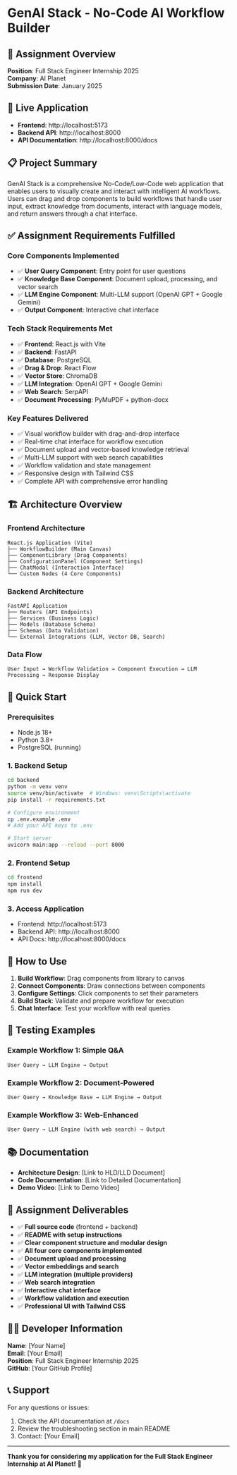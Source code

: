 # GenAI Stack - No-Code AI Workflow Builder

## 🎯 Assignment Overview
**Position**: Full Stack Engineer Internship 2025  
**Company**: AI Planet  
**Submission Date**: January 2025

## 🚀 Live Application
- **Frontend**: http://localhost:5173
- **Backend API**: http://localhost:8000
- **API Documentation**: http://localhost:8000/docs

## 📋 Project Summary
GenAI Stack is a comprehensive No-Code/Low-Code web application that enables users to visually create and interact with intelligent AI workflows. Users can drag and drop components to build workflows that handle user input, extract knowledge from documents, interact with language models, and return answers through a chat interface.

## ✅ Assignment Requirements Fulfilled

### Core Components Implemented
- ✅ **User Query Component**: Entry point for user questions
- ✅ **Knowledge Base Component**: Document upload, processing, and vector search
- ✅ **LLM Engine Component**: Multi-LLM support (OpenAI GPT + Google Gemini)
- ✅ **Output Component**: Interactive chat interface

### Tech Stack Requirements Met
- ✅ **Frontend**: React.js with Vite
- ✅ **Backend**: FastAPI
- ✅ **Database**: PostgreSQL
- ✅ **Drag & Drop**: React Flow
- ✅ **Vector Store**: ChromaDB
- ✅ **LLM Integration**: OpenAI GPT + Google Gemini
- ✅ **Web Search**: SerpAPI
- ✅ **Document Processing**: PyMuPDF + python-docx

### Key Features Delivered
- ✅ Visual workflow builder with drag-and-drop interface
- ✅ Real-time chat interface for workflow execution
- ✅ Document upload and vector-based knowledge retrieval
- ✅ Multi-LLM support with web search capabilities
- ✅ Workflow validation and state management
- ✅ Responsive design with Tailwind CSS
- ✅ Complete API with comprehensive error handling

## 🏗 Architecture Overview

### Frontend Architecture
```
React.js Application (Vite)
├── WorkflowBuilder (Main Canvas)
├── ComponentLibrary (Drag Components)
├── ConfigurationPanel (Component Settings)
├── ChatModal (Interaction Interface)
└── Custom Nodes (4 Core Components)
```

### Backend Architecture
```
FastAPI Application
├── Routers (API Endpoints)
├── Services (Business Logic)
├── Models (Database Schema)
├── Schemas (Data Validation)
└── External Integrations (LLM, Vector DB, Search)
```

### Data Flow
```
User Input → Workflow Validation → Component Execution → LLM Processing → Response Display
```

## 🚦 Quick Start

### Prerequisites
- Node.js 18+
- Python 3.8+
- PostgreSQL (running)

### 1. Backend Setup
```bash
cd backend
python -m venv venv
source venv/bin/activate  # Windows: venv\Scripts\activate
pip install -r requirements.txt

# Configure environment
cp .env.example .env
# Add your API keys to .env

# Start server
uvicorn main:app --reload --port 8000
```

### 2. Frontend Setup
```bash
cd frontend
npm install
npm run dev
```

### 3. Access Application
- Frontend: http://localhost:5173
- Backend API: http://localhost:8000
- API Docs: http://localhost:8000/docs

## 📱 How to Use

1. **Build Workflow**: Drag components from library to canvas
2. **Connect Components**: Draw connections between components
3. **Configure Settings**: Click components to set their parameters
4. **Build Stack**: Validate and prepare workflow for execution
5. **Chat Interface**: Test your workflow with real queries

## 🧪 Testing Examples

### Example Workflow 1: Simple Q&A
```
User Query → LLM Engine → Output
```

### Example Workflow 2: Document-Powered
```
User Query → Knowledge Base → LLM Engine → Output
```

### Example Workflow 3: Web-Enhanced
```
User Query → LLM Engine (with web search) → Output
```

## 📚 Documentation

- **Architecture Design**: [Link to HLD/LLD Document]
- **Code Documentation**: [Link to Detailed Documentation]
- **Demo Video**: [Link to Demo Video]

## 🎯 Assignment Deliverables

- ✅ **Full source code** (frontend + backend)
- ✅ **README with setup instructions**
- ✅ **Clear component structure and modular design**
- ✅ **All four core components implemented**
- ✅ **Document upload and processing**
- ✅ **Vector embeddings and search**
- ✅ **LLM integration (multiple providers)**
- ✅ **Web search integration**
- ✅ **Interactive chat interface**
- ✅ **Workflow validation and execution**
- ✅ **Professional UI with Tailwind CSS**

## 👨‍💻 Developer Information

**Name**: [Your Name]  
**Email**: [Your Email]  
**Position**: Full Stack Engineer Internship 2025  
**GitHub**: [Your GitHub Profile]

## 📞 Support

For any questions or issues:
1. Check the API documentation at `/docs`
2. Review the troubleshooting section in main README
3. Contact: [Your Email]

---

**Thank you for considering my application for the Full Stack Engineer Internship at AI Planet!** 🚀